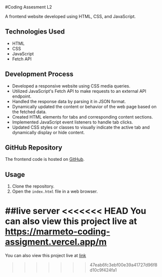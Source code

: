 #Coding Assesment L2

A frontend website developed using HTML, CSS, and JavaScript.

## Technologies Used

- HTML
- CSS
- JavaScript
- Fetch API

## Development Process

- Developed a responsive website using CSS media queries.
- Utilized JavaScript's Fetch API to make requests to an external API endpoint.
- Handled the response data by parsing it in JSON format.
- Dynamically updated the content or behavior of the web page based on the fetched data.
- Created HTML elements for tabs and corresponding content sections.
- Implemented JavaScript event listeners to handle tab clicks.
- Updated CSS styles or classes to visually indicate the active tab and dynamically display or hide content.

## GitHub Repository

The frontend code is hosted on [GitHub](https://github.com/prabhakarkumar07/marmeto-coding-assigment).

## Usage

1. Clone the repository.
2. Open the `index.html` file in a web browser.

##live server
<<<<<<< HEAD
You can also view this project live at https://marmeto-coding-assigment.vercel.app/m
=======
You can also view this project live at [link](https://marmeto-coding-assigment.vercel.app/) 
>>>>>>> 47eab6fc3ebf00e39a41727d96f8d10c9f424fa1
